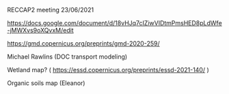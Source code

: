 RECCAP2 meeting 23/06/2021

https://docs.google.com/document/d/18vHJq7cIZiwVIDtmPmsHED8pLdWfe-jMWXvs9oXQvxM/edit

https://gmd.copernicus.org/preprints/gmd-2020-259/

Michael Rawlins  (DOC transport modeling)

Wetland map? ( https://essd.copernicus.org/preprints/essd-2021-140/ )

Organic soils map (Eleanor)


